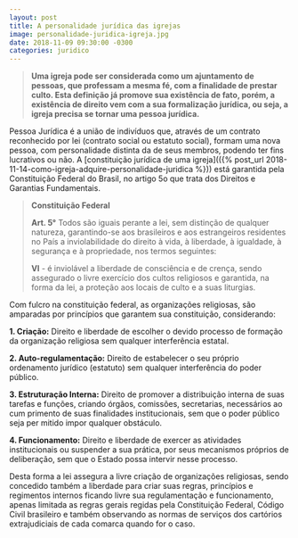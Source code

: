 ```yaml
---
layout: post
title: A personalidade jurídica das igrejas
image: personalidade-juridica-igreja.jpg
date: 2018-11-09 09:30:00 -0300
categories: juridico
---
```


> **Uma igreja pode ser considerada como um ajuntamento de pessoas, que professam a mesma fé, com a finalidade de prestar culto. Esta definição já promove sua existência de fato, porém, a existência de direito vem com a sua formalização jurídica, ou seja, a igreja precisa se tornar uma pessoa jurídica.**

Pessoa Jurídica é a união de indivíduos que, através de um contrato reconhecido por lei (contrato social ou estatuto social), formam uma nova pessoa, com personalidade distinta da de seus membros, podendo ter fins lucrativos ou não. A [constituição jurídica de uma igreja](({% post_url 2018-11-14-como-igreja-adquire-personalidade-juridica %})) está garantida pela Constituição Federal do Brasil, no artigo 5o que trata dos Direitos e Garantias Fundamentais.

> **Constituição Federal**
>
> **Art. 5°** Todos são iguais perante a lei, sem distinção de qualquer natureza, garantindo-se aos brasileiros e aos estrangeiros residentes no País a inviolabilidade do direito à vida, à liberdade, à igualdade, à segurança e à propriedade, nos termos seguintes:
>
> **VI** - é inviolável a liberdade de consciência e de crença, sendo assegurado o livre exercício dos cultos religiosos e garantida, na forma da lei, a proteção aos locais de culto e a suas liturgias.

Com fulcro na constituição federal, as organizações religiosas, são amparadas por princípios que garantem sua constituição, considerando:

**1. Criação:** Direito e liberdade de escolher o devido processo de formação da organização religiosa sem qualquer interferência estatal.

**2. Auto-regulamentação:** Direito de estabelecer o seu próprio ordenamento jurídico (estatuto) sem qualquer interferência do poder público.

**3. Estruturação Interna:** Direito de promover a distribuição interna de suas tarefas e funções, criando órgãos, comissões, secretarias, necessários ao cum primento de suas finalidades institucionais, sem que o poder público seja per mitido impor qualquer obstáculo.

**4. Funcionamento:** Direito e liberdade de exercer as atividades institucionais ou suspender a sua prática, por seus mecanismos próprios de deliberação, sem que o Estado possa intervir nesse processo.

Desta forma a lei assegura a livre criação de organizações religiosas, sendo concedido também a liberdade para criar suas regras, princípios e regimentos internos ficando livre sua regulamentação e funcionamento, apenas limitada as regras gerais regidas pela Constituição Federal, Código Civil brasileiro e também observando as normas de serviços dos cartórios extrajudiciais de cada comarca quando for o caso.
